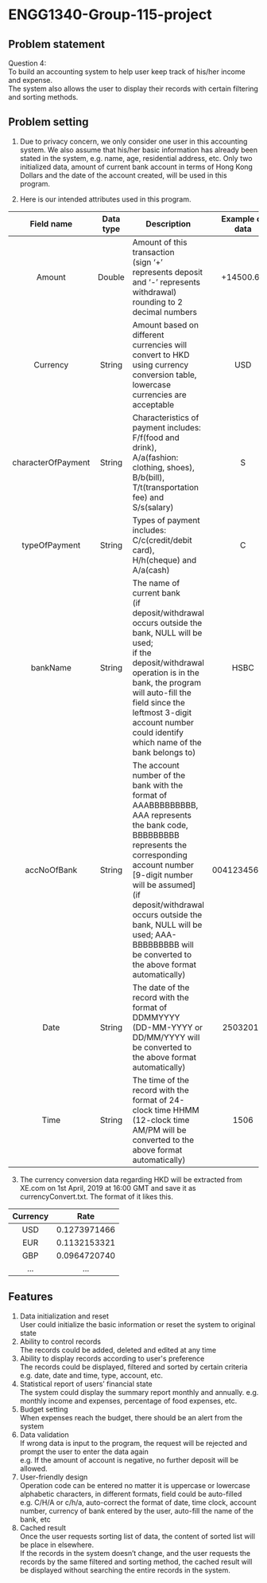 # ENGG1340-Group-115-project

## Problem statement 
Question 4: <br/>
To build an accounting system to help user keep track of his/her income and expense. <br/>
The system also allows the user to display their records with certain filtering and sorting methods.

## Problem setting
1.  Due to privacy concern, we only consider one user in this accounting system. We also assume that his/her basic information has already been stated in the system, e.g. name, age, residential address, etc. Only two initialized data, amount of current bank account in terms of Hong Kong Dollars and the date of the account created, will be used in this program.

2.  Here is our intended attributes used in this program.

|     Field name     | Data type |          Description          |  Example of data  |
|     :----------:   |:---------:|          -----------          | :---------------: |
|       Amount       |   Double  | Amount of this transaction <br/>                                                                                                       (sign ‘+’ represents deposit and ‘-’ represents withdrawal) rounding to 2 decimal numbers | +14500.67 |
|      Currency      |   String  | Amount based on different currencies will convert to HKD using currency conversion table, lowercase currencies are acceptable | USD |
| characterOfPayment |   String  | Characteristics of payment includes: <br/>                                                                                              F/f(food and drink), A/a(fashion: clothing, shoes), B/b(bill), T/t(transportation fee) and S/s(salary) | S |
|   typeOfPayment    |   String  | Types of payment includes: <br/>                                                                                                        C/c(credit/debit card), H/h(cheque) and A/a(cash) | C |
|     bankName       |   String  | The name of current bank <br/>                                                                                                          (if deposit/withdrawal occurs outside the bank, NULL will be used; <br/>                                                                 if the deposit/withdrawal operation is in the bank, the program will auto-fill the field since the                                       leftmost 3-digit account number could identify which name of the bank belongs to) | HSBC |
|     accNoOfBank    |   String  | The account number of the bank with the format of AAABBBBBBBBB, AAA represents the bank code, BBBBBBBBB represents the corresponding account number [9-digit number will be assumed] <br/>                                                      (if deposit/withdrawal occurs outside the bank, NULL will be used; AAA-BBBBBBBBB will be converted to the above format automatically) | 004123456789 |
|       Date         |   String  | The date of the record with the format of DDMMYYYY <br/>                                                                                (DD-MM-YYYY or DD/MM/YYYY will be converted to the above format automatically) | 25032019 |
|       Time         |   String  | The time of the record with the format of 24-clock time HHMM <br/>                                                                      (12-clock time AM/PM will be converted to the above format automatically) | 1506 |

3.  The currency conversion data regarding HKD will be extracted from XE.com on 1st April, 2019 at 16:00 GMT and save it as currencyConvert.txt. The format of it likes this.

|  Currency  |     Rate     |
| :--------: |      :--:    |
|     USD    | 0.1273971466 |
|     EUR    | 0.1132153321 |
|     GBP    | 0.0964720740 |
|     ...    |      ...     |



## Features
1.	Data initialization and reset <br/>
    User could initialize the basic information or reset the system to original state
2.	Ability to control records  <br/>
    The records could be added, deleted and edited at any time
3.	Ability to display records according to user's preference <br/>
    The records could be displayed, filtered and sorted by certain criteria <br/>                                                           e.g. date, date and time, type, account, etc.
4.	Statistical report of users’ financial state <br/>                                                                                       The system could display the summary report monthly and annually.
    e.g. monthly income and expenses, percentage of food expenses, etc.
5.	Budget setting <br/>                                                                                                                     When expenses reach the budget, there should be an alert from the system
6.	Data validation <br/>
    If wrong data is input to the program, the request will be rejected and prompt the user to enter the data again <br/>
    e.g. If the amount of account is negative, no further deposit will be allowed.
7.	User-friendly design <br/>
    Operation code can be entered no matter it is uppercase or lowercase alphabetic characters, in different formats, field could be auto-filled <br/>                                                                                                                           e.g. C/H/A or c/h/a, auto-correct the format of date, time clock, account number, currency of bank entered by the user, auto-fill       the name of the bank, etc
8.	Cached result <br/>
    Once the user requests sorting list of data, the content of sorted list will be place in elsewhere. <br/>                               If the records in the system doesn’t change, and the user requests the records by the same filtered and sorting method, the cached       result will be displayed without searching the entire records in the system.
